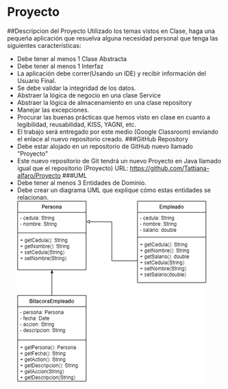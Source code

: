 # Proyecto
##Descripcion del Proyecto
Utilizado los temas vistos en Clase, haga una pequeña aplicación que resuelva alguna necesidad personal que tenga las siguientes características:
- Debe tener al menos 1 Clase Abstracta
- Debe tener al menos 1 Interfaz
- La aplicación debe correr(Usando un IDE) y recibir información del Usuario Final.
- Se debe validar la integridad de los datos.
- Abstraer la lógica de negocio en una clase Service
- Abstraer la lógica de almacenamiento en una clase repository
- Manejar las excepciones.
- Procurar las buenas prácticas que hemos visto en clase en cuanto a legibilidad, reusabilidad, KISS, YAGNI, etc.
- El trabajo será entregado por este medio (Google Classroom) enviando el enlace al nuevo repositorio creado.
###GitHub Repository
- Debe estar alojado en un repositorio de GitHub nuevo llamado "Proyecto"
- Este nuevo repositorio de Git tendrá un nuevo Proyecto en Java llamado igual que el repositorio (Proyecto)
URL: https://github.com/Tattiana-alfaro/Proyecto
###UML
- Debe tener al menos 3 Entidades de Dominio.
- Debe crear un diagrama UML que explique cómo estas entidades se relacionan.
  ![Diagrama UML](Proyecto.png)
